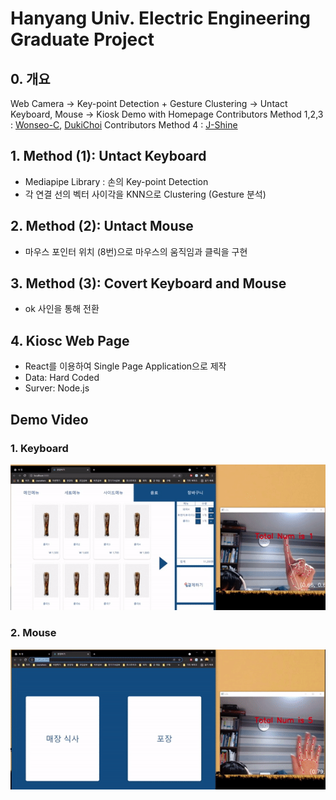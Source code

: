# Hanyang Univ. Electric Engineering Graduate Project

## 0. 개요
Web Camera -> Key-point Detection + Gesture Clustering -> Untact Keyboard, Mouse -> Kiosk Demo with Homepage
Contributors Method 1,2,3 : [Wonseo-C](https://github.com/Wonseo-C), [DukiChoi](https://github.com/DukiChoi)
Contributors Method 4 : [J-Shine](https://github.com/J-Shine)
## 1. Method (1): Untact Keyboard
  * Mediapipe Library : 손의 Key-point Detection
  * 각 연결 선의 벡터 사이각을 KNN으로 Clustering (Gesture 분석)
## 2. Method (2): Untact Mouse
  * 마우스 포인터 위치 (8번)으로 마우스의 움직임과 클릭을 구현
## 3. Method (3): Covert Keyboard and Mouse
  * ok 사인을 통해 전환

## 4. Kiosc Web Page
  * React를 이용하여 Single Page Application으로 제작
  * Data: Hard Coded
  * Surver: Node.js

## Demo Video
### 1. Keyboard
![Demo Video_keyboard](./demo_final3.gif)
### 2. Mouse
![Demo Video_mouse](./demo_final4.gif)
